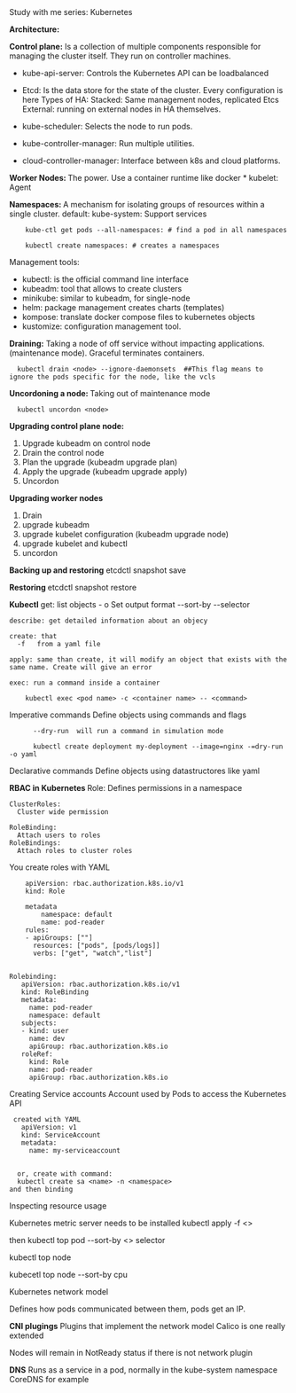 </h1> Study with me series: Kubernetes</h1>

<b>Architecture:</b>

  <b>Control plane:</b>
    Is a collection of multiple components responsible for managing the cluster itself. They run on controller machines.
     
   * kube-api-server: Controls the Kubernetes API
          can be loadbalanced
   * Etcd: Is the data store for the state of the cluster. Every configuration is here
          Types of HA:
          Stacked: Same management nodes, replicated Etcs
          External: running on external nodes in HA themselves.
            
   * kube-scheduler: Selects the node to run pods.
   * kube-controller-manager: Run multiple utilities.
   * cloud-controller-manager: Interface between k8s and cloud platforms.

 <b>Worker Nodes: </b>
     The power. Use a container runtime like docker
     * kubelet: Agent 
    

<b>Namespaces: </b>
A mechanism for isolating groups of resources within a single cluster.
    default: 
    kube-system: Support services

        kube-ctl get pods --all-namespaces: # find a pod in all namespaces

        kubectl create namespaces: # creates a namespaces


Management tools:
* kubectl: is the official command line interface
* kubeadm: tool that allows to create clusters
* minikube: similar to kubeadm, for single-node 
* helm: package management creates charts (templates)
* kompose: translate docker compose files to kubernetes objects
* kustomize: configuration management tool.


<b>Draining:</b>
  Taking a node of off service without impacting applications. (maintenance mode). Graceful terminates containers.
  
      kubectl drain <node> --ignore-daemonsets  ##This flag means to ignore the pods specific for the node, like the vcls

<b>Uncordoning a node: </b>
 Taking out of maintenance mode

      kubectl uncordon <node>


<b>Upgrading control plane node: </b>
  1. Upgrade kubeadm on control node
  2. Drain the control node
  3. Plan the upgrade (kubeadm upgrade plan)
  4. Apply the upgrade (kubeadm upgrade apply)
  5. Uncordon

<b>Upgrading worker nodes </b>
  1. Drain
  2. upgrade kubeadm
  3. upgrade kubelet configuration (kubeadm upgrade node)
  4. upgrade kubelet and kubectl
  5. uncordon

<b>Backing up and restoring</b>
    etcdctl snapshot save

<b>Restoring </b>
     etcdctl snapshot restore <filename>

    
<b>Kubectl</b>
    get: list objects
       - o Set output format
       --sort-by 
       --selector 

    describe: get detailed information about an objecy

    create: that
      -f   from a yaml file

    apply: same than create, it will modify an object that exists with the same name. Create will give an error

    exec: run a command inside a container 

        kubectl exec <pod name> -c <container name> -- <command>


   Imperative commands
      Define objects using commands and flags

          --dry-run  will run a command in simulation mode

          kubectl create deployment my-deployment --image=nginx -=dry-run -o yaml

          
   Declarative commands 
     Define objects using datastructores like yaml



<b>RBAC in Kubernetes </b>
    Role:
      Defines permissions in a namespace
      
    ClusterRoles:
      Cluster wide permission 

    RoleBinding:
      Attach users to roles
    RoleBindings:
      Attach roles to cluster roles

  You create roles with YAML

        apiVersion: rbac.authorization.k8s.io/v1
        kind: Role

        metadata
            namespace: default
            name: pod-reader
        rules:
        - apiGroups: [""]
          resources: ["pods", [pods/logs]]
          verbs: ["get", "watch","list"]


    Rolebinding:
       apiVersion: rbac.authorization.k8s.io/v1
       kind: RoleBinding
       metadata:
         name: pod-reader
         namespace: default
       subjects:
       - kind: user
         name: dev
         apiGroup: rbac.authorization.k8s.io
       roleRef:
         kind: Role
         name: pod-reader
         apiGroup: rbac.authorization.k8s.io


Creating Service accounts
Account used by Pods to access the Kubernetes API

     created with YAML
       apiVersion: v1
       kind: ServiceAccount
       metadata:
         name: my-serviceaccount


      or, create with command:
      kubectl create sa <name> -n <namespace>
    and then binding 

Inspecting resource usage 

Kubernetes metric server
  needs to be installed 
  kubectl apply -f <>

  then
  kubectl top pod --sort-by <> selector

  kubectl top node 

  kubecetl top node --sort-by cpu


</h3>Kubernetes network model</h3>

Defines how pods communicated between them, pods get an IP.

<b>CNI plugings</b>
Plugins that implement the network model
Calico is one really extended

Nodes will remain in NotReady status if there is not network plugin

<b>DNS</b>
Runs as a service in a pod, normally in the kube-system namespace
CoreDNS for example

